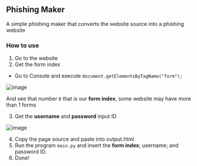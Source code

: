 ## Phishing Maker
A simple phishing maker that converts the website source into a phishing website

### How to use
1. Go to the website
2. Get the form index
- Go to Console and execute ``document.getElementsByTagName("form");``

![image](https://user-images.githubusercontent.com/104715127/186502861-7236c7bd-6615-4675-b171-40cf3314ff75.png)

And see that number ``0`` that is our **form index**, some website may have more than 1 forms

3. Get the **username** and **password** input ID

![image](https://user-images.githubusercontent.com/104715127/186503163-209093db-5f29-479b-a5e1-b9348d049d33.png)

4. Copy the page source and paste into output.html
5. Run the program ``main.py`` and insert the **form index**; username; and password ID.
6. Done!

